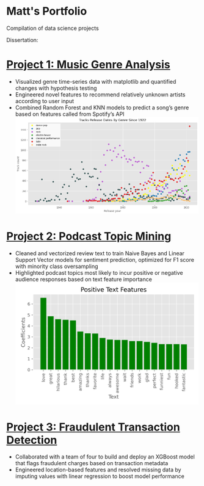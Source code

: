 # Matt's Portfolio
Compilation of data science projects

Dissertation: 

# [Project 1: Music Genre Analysis](https://github.com/mattslatt/spotify)
* Visualized genre time-series data with matplotlib and quantified changes with hypothesis testing
* Engineered novel features to recommend relatively unknown artists according to user input
* Combined Random Forest and KNN models to predict a song’s genre based on features called from Spotify’s API
![](/img/top_10_genre_time_scatter.png)

# [Project 2: Podcast Topic Mining](https://github.com/mattslatt/podcast_reviews)
* Cleaned and vectorized review text to train Naive Bayes and Linear Support Vector models for sentiment prediction, optimized for F1 score with minority class oversampling
* Highlighted podcast topics most likely to incur positive or negative audience responses based on text feature importance
![](/img/positive_text_coefficients.png)

# [Project 3: Fraudulent Transaction Detection](https://github.com/mattslatt/podcast_reviews)
* Collaborated with a team of four  to build and deploy an XGBoost model that flags fraudulent charges based on transaction metadata
* Engineered location-based features and resolved missing data by imputing values with linear regression to boost model performance